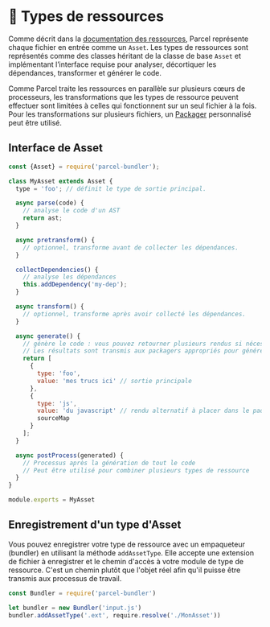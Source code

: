 # 📝 Types de ressources

Comme décrit dans la [documentation des ressources](assets.html), Parcel représente chaque fichier en entrée comme un `Asset`. Les types de ressources sont représentés comme des classes héritant de la classe de base `Asset` et implémentant l’interface requise pour analyser, décortiquer les dépendances, transformer et générer le code.

Comme Parcel traite les ressources en parallèle sur plusieurs cœurs de processeurs, les transformations que les types de ressource peuvent effectuer sont limitées à celles qui fonctionnent sur un seul fichier à la fois. Pour les transformations sur plusieurs fichiers, un [Packager](packagers.html) personnalisé peut être utilisé.

## Interface de Asset

```javascript
const {Asset} = require('parcel-bundler');

class MyAsset extends Asset {
  type = 'foo'; // définit le type de sortie principal.

  async parse(code) {
    // analyse le code d'un AST
    return ast;
  }

  async pretransform() {
    // optionnel, transforme avant de collecter les dépendances.
  }

  collectDependencies() {
    // analyse les dépendances
    this.addDependency('my-dep');
  }

  async transform() {
    // optionnel, transforme après avoir collecté les dépendances.
  }

  async generate() {
    // génère le code : vous pouvez retourner plusieurs rendus si nécessaire.
    // Les résultats sont transmis aux packagers appropriés pour générer les paquets finals.
    return [
      {
        type: 'foo',
        value: 'mes trucs ici' // sortie principale
      },
      {
        type: 'js',
        value: 'du javascript' // rendu alternatif à placer dans le paquet JS si nécessaire
        sourceMap
      }
    ];
  }

  async postProcess(generated) {
    // Processus après la génération de tout le code
    // Peut être utilisé pour combiner plusieurs types de ressource
  }
}

module.exports = MyAsset
```

## Enregistrement d'un type d'Asset

Vous pouvez enregistrer votre type de ressource avec un empaqueteur (bundler) en utilisant la méthode `addAssetType`. Elle accepte une extension de fichier à enregistrer et le chemin d'accès à votre module de type de ressource. C'est un chemin plutôt que l'objet réel afin qu'il puisse être transmis aux processus de travail.

```javascript
const Bundler = require('parcel-bundler')

let bundler = new Bundler('input.js')
bundler.addAssetType('.ext', require.resolve('./MonAsset'))
```
